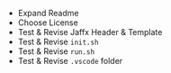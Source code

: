 - Expand Readme
- Choose License
- Test & Revise Jaffx Header & Template
- Test & Revise `init.sh`
- Test & Revise `run.sh`
- Test & Revise `.vscode` folder